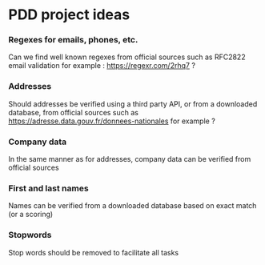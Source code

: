 # PDD project ideas

### Regexes for emails, phones, etc.
Can we find well known regexes from official sources such as RFC2822 email validation for example : https://regexr.com/2rhq7 ?

### Addresses
Should addresses be verified using a third party API, or from a downloaded database, from official sources such as
https://adresse.data.gouv.fr/donnees-nationales for example ?

### Company data
In the same manner as for addresses, company data can be verified from official sources

### First and last names
Names can be verified from a downloaded database based on exact match (or a scoring)

### Stopwords 
Stop words should be removed to facilitate all tasks

